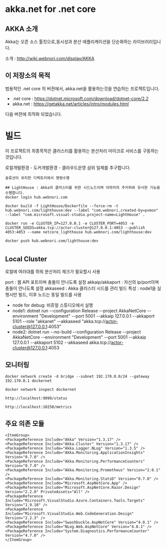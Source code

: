 # akka.net for .net core

## AKKA 소개

Akka는 오픈 소스 툴킷으로,동시성과 분산 애플리케이션을 단순화하는 라이브러리입니다.


소개 : http://wiki.webnori.com/display/AKKA


## 이 저장소의 목적

범용적인 .net core 의 버젼에서, akka.net을 활용하는것을 연습하는 프로젝트입니다.

- .net core : https://dotnet.microsoft.com/download/dotnet-core/2.2
- akka.net : https://getakka.net/articles/intro/modules.html


다음 버젼에 최적화 되었습니다.

# 빌드

이 프로젝트의 최종목적은 클러스터를 활용하는 분산처리 마이크로 서비스를 구동하는것입니다.

로컬개발환경 - 도커개발환경 - 클라우드운영 삼위 일체를 추구합니다.

    솔류션이 위치한 디렉토리에서 명령수행

    ## LightHouse : Akka의 클러스터를 위한 시드노드이며 아파치의 주키퍼와 유사한 기능을 수행합니다.    
    docker login hub.webnori.com

    docker build -f LightHouse/Dockerfile --force-rm -t hub.webnori.com/lighthouse:dev --label "com.webnori.created-by=psmon" --label "com.microsoft.visual-studio.project-name=LightHouse" .

    docker run -e CLUSTER_IP=127.0.0.1 -e CLUSTER_PORT=4053 -e CLUSTER_SEEDS=akka.tcp://actor-cluster@127.0.0.1:4053 --publish 4053:4053 --name netcore_lighthouse hub.webnori.com/lighthouse:dev

    docker push hub.webnori.com/lighthouse:dev


#
## Local Cluster

로컬에 여러대를 뛰워 분산처리 체크가 필요할시 사용

port : 웹 API 포트이며 충돌이 안나도록 설정
akkaip/akkaport : 자신의 ip/port이며 충돌이 안나도록 설정
akkaseed : Akka 클러스터 시드를 관리
빌드 특성 : node1을 실행시만 빌드, 이후 노드는 동일 빌드를 사용

- node for debug: 비쥬얼 스튜디오에서 실행 
- node1: dotnet run  --configuration Release --project AkkaNetCore --environment "Development" --port 5001 --akkaip 127.0.0.1 --akkaport 5101 --role \"akkanet\" --akkaseed \"akka.tcp://actor-cluster@127.0.0.1:4053\"
- node2: dotnet run --no-build --configuration Release --project AkkaNetCore --environment "Development" --port 5001 --akkaip 127.0.0.1 --akkaport 5102  --akkaseed akka.tcp://actor-cluster@127.0.0.1:4053

## 모니터링

    docker network create -d bridge --subnet 192.170.0.0/24 --gateway 192.170.0.1 dockernet

    docker network inspect dockernet

    http://localhost:9090/status

    http://localhost:10250/metrics

## 주요 의존 모듈

    <ItemGroup>
    <PackageReference Include="Akka" Version="1.3.17" />
    <PackageReference Include="Akka.Cluster" Version="1.3.17" />
    <PackageReference Include="Akka.Logger.NLog" Version="1.3.5" />
    <PackageReference Include="Akka.Monitoring.ApplicationInsights" Version="0.7.0" />
    <PackageReference Include="Akka.Monitoring.PerformanceCounters" Version="0.7.0" />    
    <PackageReference Include="Akka.Monitoring.Prometheus" Version="2.0.1" />
    <PackageReference Include="Akka.Monitoring.StatsD" Version="0.7.0" />
    <PackageReference Include="Microsoft.AspNetCore.App" />
    <PackageReference Include="Microsoft.AspNetCore.Razor.Design" Version="2.2.0" PrivateAssets="All" />
    <PackageReference Include="Microsoft.VisualStudio.Azure.Containers.Tools.Targets" Version="1.9.10" />
    <PackageReference Include="Microsoft.VisualStudio.Web.CodeGeneration.Design" Version="2.2.3" />
    <PackageReference Include="Swashbuckle.AspNetCore" Version="4.0.1" />    
    <PackageReference Include="NLog.Web.AspNetCore" Version="4.8.1" />    
    <PackageReference Include="System.Diagnostics.PerformanceCounter" Version="4.7.0" />
    </ItemGroup>

